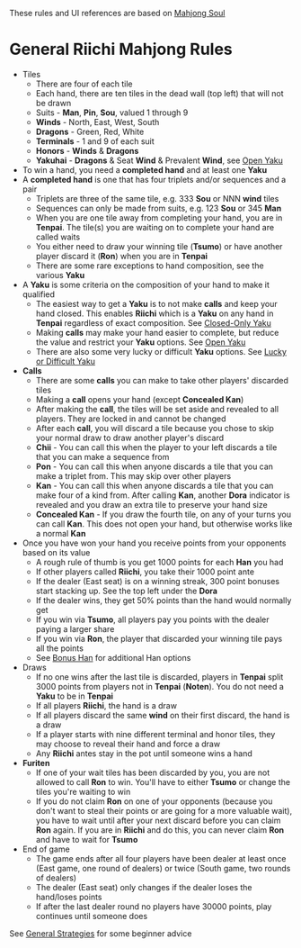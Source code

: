 These rules and UI references are based on [Mahjong Soul](https://mahjongsoul.game.yo-star.com/)

# General Riichi Mahjong Rules

* Tiles
  * There are four of each tile
  * Each hand, there are ten tiles in the dead wall (top left) that will not be drawn
  * Suits - **Man**, **Pin**, **Sou**, valued 1 through 9
  * **Winds** - North, East, West, South
  * **Dragons** - Green, Red, White
  * **Terminals** - 1 and 9 of each suit
  * **Honors** - **Winds** & **Dragons**
  * **Yakuhai** - **Dragons** & Seat **Wind** & Prevalent **Wind**, see [Open Yaku](README-open-yaku.md)
* To win a hand, you need a **completed hand** and at least one **Yaku**
* A **completed hand** is one that has four triplets and/or sequences and a pair
  * Triplets are three of the same tile, e.g. 333 **Sou** or NNN **wind** tiles
  * Sequences can only be made from suits, e.g. 123 **Sou** or 345 **Man**
  * When you are one tile away from completing your hand, you are in **Tenpai**.  The tile(s)
    you are waiting on to complete your hand are called waits
  * You either need to draw your winning tile (**Tsumo**) or have another player discard
    it (**Ron**) when you are in **Tenpai**
  * There are some rare exceptions to hand composition, see the various **Yaku**
* A **Yaku** is some criteria on the composition of your hand to make it qualified
  * The easiest way to get a **Yaku** is to not make **calls** and keep your hand closed.
    This enables **Riichi** which is a **Yaku** on any hand in **Tenpai** regardless of exact
    composition.
    See [Closed-Only Yaku](README-closed-only-yaku.md)
  * Making **calls** may make your hand easier to complete, but reduce the value and restrict
    your **Yaku** options.  See [Open Yaku](README-open-yaku.md)
  * There are also some very lucky or difficult **Yaku** options.
    See [Lucky or Difficult Yaku](README-lucky-or-difficult-yaku.md)
* **Calls**
  * There are some **calls** you can make to take other players' discarded tiles
  * Making a **call** opens your hand (except **Concealed Kan**)
  * After making the **call**, the tiles will be set aside and revealed to all players.  They
    are locked in and cannot be changed
  * After each **call**, you will discard a tile because you chose to skip your normal draw
    to draw another player's discard
  * **Chii** - You can call this when the player to your left discards a tile that you can
    make a sequence from
  * **Pon** - You can call this when anyone discards a tile that you can make a triplet from.
    This may skip over other players
  * **Kan** - You can call this when anyone discards a tile that you can make four of a kind
    from.  After calling **Kan**, another **Dora** indicator is revealed and you draw an extra
    tile to preserve your hand size
  * **Concealed Kan** - If you draw the fourth tile, on any of your turns you can call **Kan**.
    This does not open your hand, but otherwise works like a normal **Kan**
* Once you have won your hand you receive points from your opponents based on its value
  * A rough rule of thumb is you get 1000 points for each **Han** you had
  * If other players called **Riichi**, you take their 1000 point ante
  * If the dealer (East seat) is on a winning streak, 300 point bonuses start stacking up.
    See the top left under the **Dora**
  * If the dealer wins, they get 50% points than the hand would normally get
  * If you win via **Tsumo**, all players pay you points with the dealer paying a larger share
  * If you win via **Ron**, the player that discarded your winning tile pays all the points
  * See [Bonus Han](README-bonus-han.md) for additional Han options
* Draws
  * If no one wins after the last tile is discarded, players in **Tenpai** split 3000 points
    from players not in **Tenpai** (**Noten**).  You do not need a **Yaku** to be in **Tenpai**
  * If all players **Riichi**, the hand is a draw
  * If all players discard the same **wind** on their first discard, the hand is a draw
  * If a player starts with nine different terminal and honor tiles, they may choose
    to reveal their hand and force a draw
  * Any **Riichi** antes stay in the pot until someone wins a hand
* **Furiten**
  * If one of your wait tiles has been discarded by you, you are not allowed to call **Ron**
    to win.  You'll have to either **Tsumo** or change the tiles you're waiting to win
  * If you do not claim **Ron** on one of your opponents (because you don't want to steal
    their points or are going for a more valuable wait), you have to wait until after your
    next discard before you can claim **Ron** again.  If you are in **Riichi** and do this, 
    you can never claim **Ron** and have to wait for **Tsumo**
* End of game
  * The game ends after all four players have been dealer at least once (East game,
    one round of dealers) or twice (South game, two rounds of dealers)
  * The dealer (East seat) only changes if the dealer loses the hand/loses points
  * If after the last dealer round no players have 30000 points, play continues until
    someone does

See [General Strategies](README-general-strategies.md) for some beginner advice
